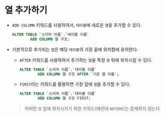 # 열 추가하기

- `ADD COLUMN` 키워드를 사용하여서, `테이블`에 새로운 `열`을 추가할 수 있다.

  ```sql
  ALTER TABLE `스키마 이름`.`테이블 이름`
          ADD COLUMN 열 구조;
  ```

- 기본적으로 추가되는 `열`은 해당 `테이블`의 가장 끝에 위치함에 유의한다.
  - `AFTER` 키워드를 사용하여서 추가하는 `열`을 특정 `열` 뒤에 위치시킬 수 있다.

    ```sql
    ALTER TABLE `스키마 이름`.`테이블 이름`
            ADD COLUMN 열 구조 AFTER `기준 열 이름`;
    ```

  - `FIRST`라는 키워드를 활용하면 가장 앞에 `열`을 추가할 수 있다.

    ```sql
    ALTER TABLE `스키마 이름`.`테이블 이름`
            ADD COLUMN 열 구조 FIRST;
    ```

  > 어떠한 `열` 앞에 위치시키기 위한 키워드(예컨데 `BEFORE`)는 존재하지 않는다.
